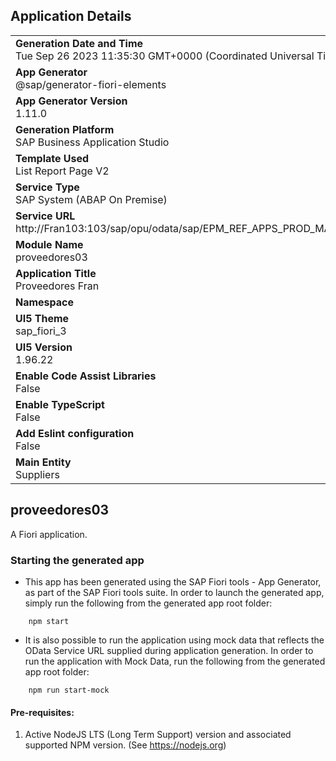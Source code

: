 ## Application Details
|               |
| ------------- |
|**Generation Date and Time**<br>Tue Sep 26 2023 11:35:30 GMT+0000 (Coordinated Universal Time)|
|**App Generator**<br>@sap/generator-fiori-elements|
|**App Generator Version**<br>1.11.0|
|**Generation Platform**<br>SAP Business Application Studio|
|**Template Used**<br>List Report Page V2|
|**Service Type**<br>SAP System (ABAP On Premise)|
|**Service URL**<br>http://Fran103:103/sap/opu/odata/sap/EPM_REF_APPS_PROD_MAN_SRV
|**Module Name**<br>proveedores03|
|**Application Title**<br>Proveedores Fran|
|**Namespace**<br>|
|**UI5 Theme**<br>sap_fiori_3|
|**UI5 Version**<br>1.96.22|
|**Enable Code Assist Libraries**<br>False|
|**Enable TypeScript**<br>False|
|**Add Eslint configuration**<br>False|
|**Main Entity**<br>Suppliers|

## proveedores03

A Fiori application.

### Starting the generated app

-   This app has been generated using the SAP Fiori tools - App Generator, as part of the SAP Fiori tools suite.  In order to launch the generated app, simply run the following from the generated app root folder:

```
    npm start
```

- It is also possible to run the application using mock data that reflects the OData Service URL supplied during application generation.  In order to run the application with Mock Data, run the following from the generated app root folder:

```
    npm run start-mock
```

#### Pre-requisites:

1. Active NodeJS LTS (Long Term Support) version and associated supported NPM version.  (See https://nodejs.org)


